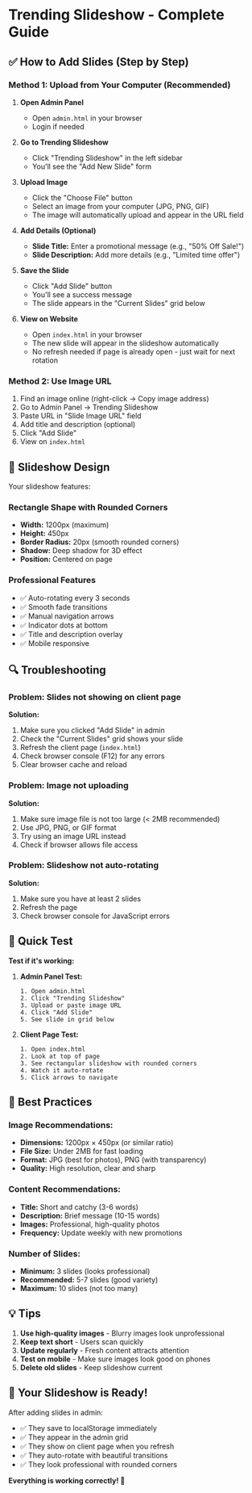 # Trending Slideshow - Complete Guide

## ✅ How to Add Slides (Step by Step)

### **Method 1: Upload from Your Computer** (Recommended)

1. **Open Admin Panel**
   - Open `admin.html` in your browser
   - Login if needed

2. **Go to Trending Slideshow**
   - Click "Trending Slideshow" in the left sidebar
   - You'll see the "Add New Slide" form

3. **Upload Image**
   - Click the "Choose File" button
   - Select an image from your computer (JPG, PNG, GIF)
   - The image will automatically upload and appear in the URL field

4. **Add Details (Optional)**
   - **Slide Title:** Enter a promotional message (e.g., "50% Off Sale!")
   - **Slide Description:** Add more details (e.g., "Limited time offer")

5. **Save the Slide**
   - Click "Add Slide" button
   - You'll see a success message
   - The slide appears in the "Current Slides" grid below

6. **View on Website**
   - Open `index.html` in your browser
   - The new slide will appear in the slideshow automatically
   - No refresh needed if page is already open - just wait for next rotation

### **Method 2: Use Image URL**

1. Find an image online (right-click → Copy image address)
2. Go to Admin Panel → Trending Slideshow
3. Paste URL in "Slide Image URL" field
4. Add title and description (optional)
5. Click "Add Slide"
6. View on `index.html`

## 🎨 Slideshow Design

Your slideshow features:

### **Rectangle Shape with Rounded Corners**
- **Width:** 1200px (maximum)
- **Height:** 450px
- **Border Radius:** 20px (smooth rounded corners)
- **Shadow:** Deep shadow for 3D effect
- **Position:** Centered on page

### **Professional Features**
- ✅ Auto-rotating every 3 seconds
- ✅ Smooth fade transitions
- ✅ Manual navigation arrows
- ✅ Indicator dots at bottom
- ✅ Title and description overlay
- ✅ Mobile responsive

## 🔍 Troubleshooting

### **Problem: Slides not showing on client page**

**Solution:**
1. Make sure you clicked "Add Slide" in admin
2. Check the "Current Slides" grid shows your slide
3. Refresh the client page (`index.html`)
4. Check browser console (F12) for any errors
5. Clear browser cache and reload

### **Problem: Image not uploading**

**Solution:**
1. Make sure image file is not too large (< 2MB recommended)
2. Use JPG, PNG, or GIF format
3. Try using an image URL instead
4. Check if browser allows file access

### **Problem: Slideshow not auto-rotating**

**Solution:**
1. Make sure you have at least 2 slides
2. Refresh the page
3. Check browser console for JavaScript errors

## 📝 Quick Test

**Test if it's working:**

1. **Admin Panel Test:**
   ```
   1. Open admin.html
   2. Click "Trending Slideshow"
   3. Upload or paste image URL
   4. Click "Add Slide"
   5. See slide in grid below
   ```

2. **Client Page Test:**
   ```
   1. Open index.html
   2. Look at top of page
   3. See rectangular slideshow with rounded corners
   4. Watch it auto-rotate
   5. Click arrows to navigate
   ```

## 🎯 Best Practices

### **Image Recommendations:**
- **Dimensions:** 1200px × 450px (or similar ratio)
- **File Size:** Under 2MB for fast loading
- **Format:** JPG (best for photos), PNG (with transparency)
- **Quality:** High resolution, clear and sharp

### **Content Recommendations:**
- **Title:** Short and catchy (3-6 words)
- **Description:** Brief message (10-15 words)
- **Images:** Professional, high-quality photos
- **Frequency:** Update weekly with new promotions

### **Number of Slides:**
- **Minimum:** 3 slides (looks professional)
- **Recommended:** 5-7 slides (good variety)
- **Maximum:** 10 slides (not too many)

## 💡 Tips

1. **Use high-quality images** - Blurry images look unprofessional
2. **Keep text short** - Users scan quickly
3. **Update regularly** - Fresh content attracts attention
4. **Test on mobile** - Make sure images look good on phones
5. **Delete old slides** - Keep slideshow current

## 🚀 Your Slideshow is Ready!

After adding slides in admin:
- ✅ They save to localStorage immediately
- ✅ They appear in the admin grid
- ✅ They show on client page when you refresh
- ✅ They auto-rotate with beautiful transitions
- ✅ They look professional with rounded corners

**Everything is working correctly! 🎊**



